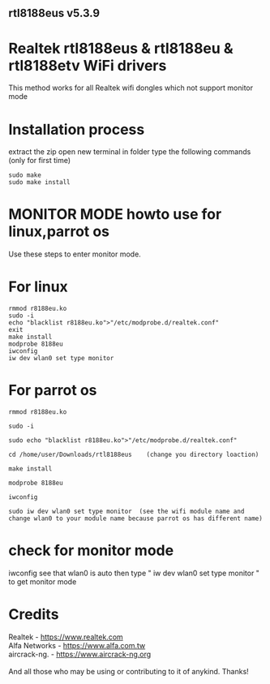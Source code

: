 ## rtl8188eus v5.3.9

# Realtek rtl8188eus &amp; rtl8188eu &amp; rtl8188etv WiFi drivers

This method works for all Realtek wifi dongles which not support monitor mode

# Installation process

extract the zip
open new terminal in folder
type the following commands (only for first time)
~~~~~~~~~~~~~~~~~~~~~~~~~
sudo make
sudo make install
~~~~~~~~~~~~~~~~~~~~~~~~~

# MONITOR MODE howto use for linux,parrot os
Use these steps to enter monitor mode.

# For linux

``` 
rmmod r8188eu.ko
sudo -i
echo "blacklist r8188eu.ko">"/etc/modprobe.d/realtek.conf"
exit
make install
modprobe 8188eu
iwconfig
iw dev wlan0 set type monitor
```
# For parrot os

~~~~
rmmod r8188eu.ko

sudo -i

sudo echo "blacklist r8188eu.ko">"/etc/modprobe.d/realtek.conf"

cd /home/user/Downloads/rtl8188eus    (change you directory loaction)

make install

modprobe 8188eu

iwconfig

sudo iw dev wlan0 set type monitor  (see the wifi module name and change wlan0 to your module name because parrot os has different name)
~~~~~~~~~

# check for monitor mode

iwconfig
see that wlan0 is auto then type " iw dev wlan0 set type monitor "
to get monitor mode



# Credits
Realtek       - https://www.realtek.com<br>
Alfa Networks - https://www.alfa.com.tw<br>
aircrack-ng.  - https://www.aircrack-ng.org<br>
<br>
And all those who may be using or contributing to it of anykind. Thanks!<br>
